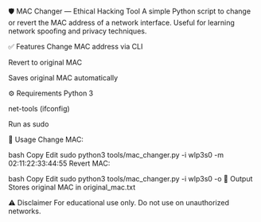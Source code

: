 🛡️ MAC Changer — Ethical Hacking Tool
A simple Python script to change or revert the MAC address of a network interface. Useful for learning network spoofing and privacy techniques.

✅ Features
Change MAC address via CLI

Revert to original MAC

Saves original MAC automatically

⚙️ Requirements
Python 3

net-tools (ifconfig)

Run as sudo

🚀 Usage
Change MAC:

bash
Copy
Edit
sudo python3 tools/mac_changer.py -i wlp3s0 -m 02:11:22:33:44:55
Revert MAC:

bash
Copy
Edit
sudo python3 tools/mac_changer.py -i wlp3s0 -o
📁 Output
Stores original MAC in original_mac.txt

⚠️ Disclaimer
For educational use only. Do not use on unauthorized networks.

